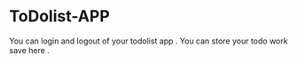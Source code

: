 # ToDolist-APP
You can login and logout of your todolist app .
You can store your todo work save here .
